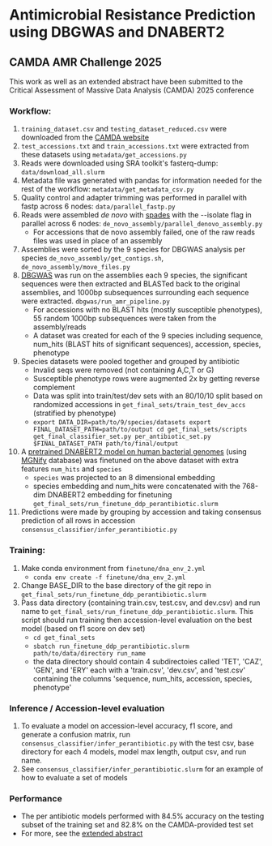 # Antimicrobial Resistance Prediction using DBGWAS and DNABERT2
## CAMDA AMR Challenge 2025
This work as well as an extended abstract have been submitted to the Critical Assessment of Massive Data Analysis (CAMDA) 2025 conference
### Workflow:
1. `training_dataset.csv` and `testing_dataset_reduced.csv` were downloaded from the [CAMDA website](https://bipress.boku.ac.at/camda2025/the-camda-contest-challenges/)
2. `test_accessions.txt` and `train_accessions.txt` were extracted from these datasets using `metadata/get_accessions.py`
3. Reads were downloaded using SRA toolkit's fasterq-dump: `data/download_all.slurm`
4. Metadata file was generated with pandas for information needed for the rest of the workflow: `metadata/get_metadata_csv.py`
5. Quality control and adapter trimming was performed in parallel with fastp across 6 nodes: `data/parallel_fastp.py`
6. Reads were assembled *de novo* with [spades](https://github.com/ablab/spades) with the --isolate flag in parallel across 6 nodes: `de_novo_assembly/parallel_denovo_assembly.py`
    - For accessions that de novo assembly failed, one of the raw reads files was used in place of an assembly
8. Assemblies were sorted by the 9 species for DBGWAS analysis per species `de_novo_assembly/get_contigs.sh`, `de_novo_assembly/move_files.py`
9. [DBGWAS](https://gitlab.com/leoisl/dbgwas) was run on the assemblies each 9 species, the significant sequences were then extracted and BLASTed back to the original assemblies, and 1000bp subsequences surrounding each sequence were extracted. `dbgwas/run_amr_pipeline.py`
    - For accessions with no BLAST hits (mostly susceptible phenotypes), 55 random 1000bp subsequences were taken from the assembly/reads
    - A dataset was created for each of the 9 species including sequence, num_hits (BLAST hits of significant sequences), accession, species, phenotype
10. Species datasets were pooled together and grouped by antibiotic
    - Invalid seqs were removed (not containing A,C,T or G)
    - Susceptible phenotype rows were augmented 2x by getting reverse complement
    - Data was split into train/test/dev sets with an 80/10/10 split based on randomized accessions in `get_final_sets/train_test_dev_accs` (stratified by phenotype)
    - `export DATA_DIR=path/to/9/species/datasets export FINAL_DATASET_PATH=path/to/output cd get_final_sets/scripts get_final_classifier_set.py per_antibiotic_set.py $FINAL_DATASET_PATH path/to/final/output`
12. A [pretrained DNABERT2 model on human bacterial genomes](https://github.com/jaaxk/DNABERT-M/) (using [MGNify](https://www.ebi.ac.uk/metagenomics) database) was finetuned on the above dataset with extra features `num_hits` and `species`
    - `species` was projected to an 8 dimensional embedding
    - species embedding and num_hits were concatenated with the 768-dim DNABERT2 embedding for finetuning `get_final_sets/run_finetune_ddp_perantibiotic.slurm`
13. Predictions were made by grouping by accession and taking consensus prediction of all rows in accession `consensus_classifier/infer_perantibiotic.py`
 
### Training:
1. Make conda environment from `finetune/dna_env_2.yml`
   - `conda env create -f finetune/dna_env_2.yml`
2. Change BASE_DIR to the base directory of the git repo in `get_final_sets/run_finetune_ddp_perantibiotic.slurm`
3. Pass data directory (containing train.csv, test.csv, and dev.csv) and run name to `get_final_sets/run_finetune_ddp_perantibiotic.slurm`. This script should run training then accession-level evaluation on the best model (based on f1 score on dev set)
   - `cd get_final_sets` 
   - `sbatch run_finetune_ddp_perantibiotic.slurm path/to/data/directory run_name`
   - the data directory should contain 4 subdirectoies called 'TET', 'CAZ', 'GEN', and 'ERY' each with a 'train.csv', 'dev.csv', and 'test.csv' containing the columns 'sequence, num_hits, accession, species, phenotype'

### Inference / Accession-level evaluation
1. To evaluate a model on accession-level accuracy, f1 score, and generate a confusion matrix, run `consensus_classifier/infer_perantibiotic.py` with the test csv, base directory for each 4 models, model max length, output csv, and run name.
2. See `consensus_classifier/infer_perantibiotic.slurm` for an example of how to evaluate a set of models

### Performance
- The per antibiotic models performed with 84.5% accuracy on the testing subset of the training set and 82.8% on the CAMDA-provided test set
- For more, see the [extended abstract]()
